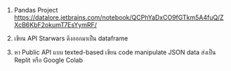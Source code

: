 1. Pandas Project
https://datalore.jetbrains.com/notebook/QCPhYaDxCO9fGTkm5A4fuQ/ZXcB6KbF2okumT7EsYymRF/

2. เขียน API Starwars ดึงออกมาเป็น dataframe

3. หา Public API แบบ texted-based เขียน code manipulate JSON data ส่งเป็น Replit หรือ Google Colab
